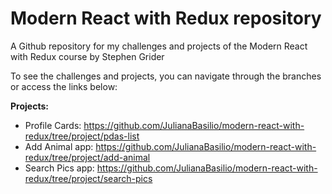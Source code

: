 # Modern React with Redux repository
A Github repository for my challenges and projects of the Modern React with Redux course by Stephen Grider

To see the challenges and projects, you can navigate through the branches or access the links below:

**Projects:**
- Profile Cards: https://github.com/JulianaBasilio/modern-react-with-redux/tree/project/pdas-list
- Add Animal app: https://github.com/JulianaBasilio/modern-react-with-redux/tree/project/add-animal
- Search Pics app: https://github.com/JulianaBasilio/modern-react-with-redux/tree/project/search-pics

